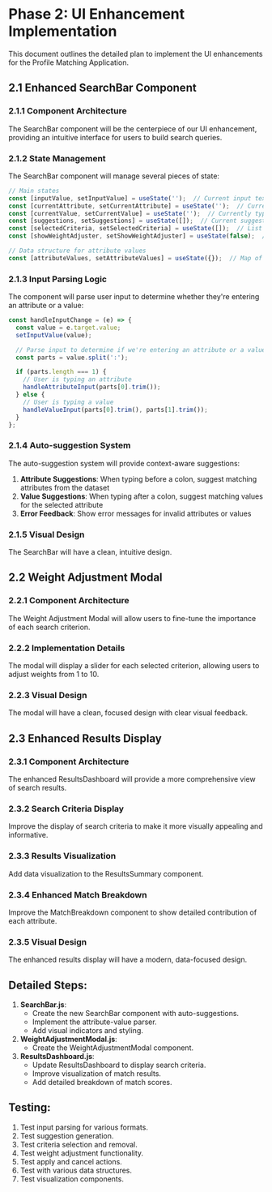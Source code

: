 # Phase 2: UI Enhancement Implementation

This document outlines the detailed plan to implement the UI enhancements for the Profile Matching Application.

## 2.1 Enhanced SearchBar Component

### 2.1.1 Component Architecture

The SearchBar component will be the centerpiece of our UI enhancement, providing an intuitive interface for users to build search queries.

### 2.1.2 State Management

The SearchBar component will manage several pieces of state:

```javascript
// Main states
const [inputValue, setInputValue] = useState('');  // Current input text
const [currentAttribute, setCurrentAttribute] = useState('');  // Currently typed attribute
const [currentValue, setCurrentValue] = useState('');  // Currently typed value
const [suggestions, setSuggestions] = useState([]);  // Current suggestions list
const [selectedCriteria, setSelectedCriteria] = useState([]);  // List of selected criteria
const [showWeightAdjuster, setShowWeightAdjuster] = useState(false);  // Modal visibility

// Data structure for attribute values
const [attributeValues, setAttributeValues] = useState({});  // Map of attributes to possible values
```

### 2.1.3 Input Parsing Logic

The component will parse user input to determine whether they're entering an attribute or a value:

```javascript
const handleInputChange = (e) => {
  const value = e.target.value;
  setInputValue(value);

  // Parse input to determine if we're entering an attribute or a value
  const parts = value.split(':');

  if (parts.length === 1) {
    // User is typing an attribute
    handleAttributeInput(parts[0].trim());
  } else {
    // User is typing a value
    handleValueInput(parts[0].trim(), parts[1].trim());
  }
};
```

### 2.1.4 Auto-suggestion System

The auto-suggestion system will provide context-aware suggestions:

1.  **Attribute Suggestions**: When typing before a colon, suggest matching attributes from the dataset
2.  **Value Suggestions**: When typing after a colon, suggest matching values for the selected attribute
3.  **Error Feedback**: Show error messages for invalid attributes or values

### 2.1.5 Visual Design

The SearchBar will have a clean, intuitive design.

## 2.2 Weight Adjustment Modal

### 2.2.1 Component Architecture

The Weight Adjustment Modal will allow users to fine-tune the importance of each search criterion.

### 2.2.2 Implementation Details

The modal will display a slider for each selected criterion, allowing users to adjust weights from 1 to 10.

### 2.2.3 Visual Design

The modal will have a clean, focused design with clear visual feedback.

## 2.3 Enhanced Results Display

### 2.3.1 Component Architecture

The enhanced ResultsDashboard will provide a more comprehensive view of search results.

### 2.3.2 Search Criteria Display

Improve the display of search criteria to make it more visually appealing and informative.

### 2.3.3 Results Visualization

Add data visualization to the ResultsSummary component.

### 2.3.4 Enhanced Match Breakdown

Improve the MatchBreakdown component to show detailed contribution of each attribute.

### 2.3.5 Visual Design

The enhanced results display will have a modern, data-focused design.

## Detailed Steps:

1.  **SearchBar.js**:
    *   Create the new SearchBar component with auto-suggestions.
    *   Implement the attribute-value parser.
    *   Add visual indicators and styling.
2.  **WeightAdjustmentModal.js**:
    *   Create the WeightAdjustmentModal component.
3.  **ResultsDashboard.js**:
    *   Update ResultsDashboard to display search criteria.
    *   Improve visualization of match results.
    *   Add detailed breakdown of match scores.

## Testing:

1.  Test input parsing for various formats.
2.  Test suggestion generation.
3.  Test criteria selection and removal.
4.  Test weight adjustment functionality.
5.  Test apply and cancel actions.
6.  Test with various data structures.
7.  Test visualization components.
